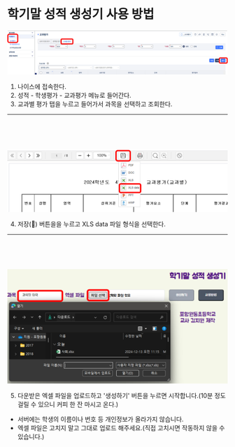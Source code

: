 # 학기말 성적 생성기 사용 방법

<p align="center">
  <img src="./1.png">
</p>

1. 나이스에 접속한다.
2. 성적 - 학생평가 - 교과평가 메뉴로 들어간다.
3. 교과별 평가 탭을 누르고 들어가서 과목을 선택하고 조회한다.

---

<br/>
<br/>
<br/>

<p align="center">
  <img src="./2.png">
</p>

4. 저장(💾) 버튼을을 누르고 XLS data 파일 형식을 선택한다.

---

<br/>
<br/>
<br/>

<p align="center">
  <img src="./3.png">
</p>

5. 다운받은 엑셀 파일을 업로드하고 '생성하기' 버튼을 누르면 시작합니다.(10분 정도 걸릴 수 있으니 커피 한 잔 마시고 온다.)

- 서버에는 학생의 이름이나 번호 등 개인정보가 올라가지 않습니다.
- 엑셀 파일은 고치지 말고 그대로 업로드 해주세요.(직접 고치시면 작동하지 않을 수 있습니다.)
